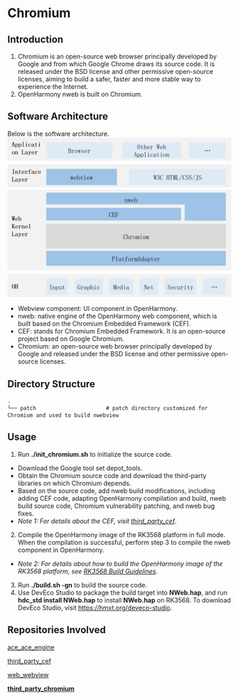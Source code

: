 # Chromium
## Introduction
1. Chromium is an open-source web browser principally developed by Google and from which Google Chrome draws its source code. It is released under the BSD license and other permissive open-source licenses, aiming to build a safer, faster and more stable way to experience the Internet.
2. OpenHarmony nweb is built on Chromium.
## Software Architecture
Below is the software architecture.
![](figures/Web-architecture.png "web-architecture")
* Webview component: UI component in OpenHarmony.
* nweb: native engine of the OpenHarmony web component, which is built based on the Chromium Embedded Framework (CEF).
* CEF: stands for Chromium Embedded Framework. It is an open-source project based on Google Chromium.
* Chromium: an open-source web browser principally developed by Google and released under the BSD license and other permissive open-source licenses.
## Directory Structure
```
.
└── patch                      # patch directory customized for Chromium and used to build nwebview
```
## Usage
1. Run **./init_chromium.sh** to initialize the source code.
* Download the Google tool set depot_tools.
* Obtain the Chromium source code and download the third-party libraries on which Chromium depends.
* Based on the source code, add nweb build modifications, including adding CEF code, adapting OpenHarmony compilation and build, nweb build source code, Chromium vulnerability patching, and nweb bug fixes.
* *Note 1: For details about the CEF, visit [third_party_cef](https://gitee.com/openharmony/third_party_cef)*.
2. Compile the OpenHarmony image of the RK3568 platform in full mode. When the compilation is successful, perform step 3 to compile the nweb component in OpenHarmony.
* *Note 2: For details about how to build the OpenHarmony image of the RK3568 platform, see [RK3568 Build Guidelines](https://gitee.com/openharmony/docs/blob/master/zh-cn/device-dev/quick-start/quickstart-standard-running-rk3568-build.md).*
3. Run **./build.sh -gn** to build the source code.
4. Use DevEco Studio to package the build target into **NWeb.hap**, and run **hdc_std install NWeb.hap** to install **NWeb.hap** on RK3568. To download DevEco Studio, visit https://hmxt.org/deveco-studio.
## Repositories Involved
[ace_ace_engine](https://gitee.com/openharmony/ace_ace_engine)

[third_party_cef](https://gitee.com/openharmony/third_party_cef)

[web_webview](https://gitee.com/openharmony/web_webview)

**[third_party_chromium](https://gitee.com/openharmony/third_party_chromium)**
